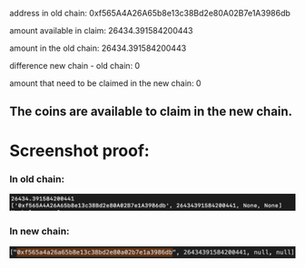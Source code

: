address in old chain: 0xf565A4A26A65b8e13c38Bd2e80A02B7e1A3986db

amount available in claim: 26434.391584200443

amount in the old chain: 26434.391584200443

difference new chain - old chain: 0

amount that need to be claimed in the new chain: 0

## The coins are available to claim in the new chain.

# Screenshot proof:

### In old chain:
![0xf565A4A26A65b8e13c38Bd2e80A02B7e1A3986db](../media/0xf565A4A26A65b8e13c38Bd2e80A02B7e1A3986db-old-chain.png)

### In new chain:
![0xf565A4A26A65b8e13c38Bd2e80A02B7e1A3986db](../media/0xf565A4A26A65b8e13c38Bd2e80A02B7e1A3986db-new-chain.png)
